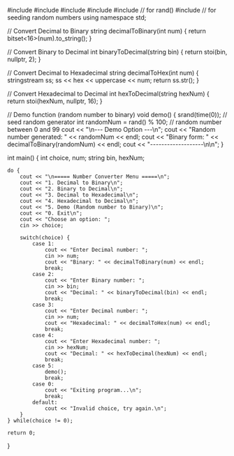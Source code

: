 #include <iostream>
#include <bitset>
#include <string>
#include <sstream>
#include <cstdlib>   // for rand()
#include <ctime>     // for seeding random numbers
using namespace std;

// Convert Decimal to Binary
string decimalToBinary(int num) {
    return bitset<16>(num).to_string();
}

// Convert Binary to Decimal
int binaryToDecimal(string bin) {
    return stoi(bin, nullptr, 2);
}

// Convert Decimal to Hexadecimal
string decimalToHex(int num) {
    stringstream ss;
    ss << hex << uppercase << num;
    return ss.str();
}

// Convert Hexadecimal to Decimal
int hexToDecimal(string hexNum) {
    return stoi(hexNum, nullptr, 16);
}

// Demo function (random number to binary)
void demo() {
    srand(time(0)); // seed random generator
    int randomNum = rand() % 100; // random number between 0 and 99
    cout << "\n--- Demo Option ---\n";
    cout << "Random number generated: " << randomNum << endl;
    cout << "Binary form: " << decimalToBinary(randomNum) << endl;
    cout << "-------------------\n\n";
}

int main() {
    int choice, num;
    string bin, hexNum;

    do {
        cout << "\n===== Number Converter Menu =====\n";
        cout << "1. Decimal to Binary\n";
        cout << "2. Binary to Decimal\n";
        cout << "3. Decimal to Hexadecimal\n";
        cout << "4. Hexadecimal to Decimal\n";
        cout << "5. Demo (Random number to Binary)\n";
        cout << "0. Exit\n";
        cout << "Choose an option: ";
        cin >> choice;

        switch(choice) {
            case 1:
                cout << "Enter Decimal number: ";
                cin >> num;
                cout << "Binary: " << decimalToBinary(num) << endl;
                break;
            case 2:
                cout << "Enter Binary number: ";
                cin >> bin;
                cout << "Decimal: " << binaryToDecimal(bin) << endl;
                break;
            case 3:
                cout << "Enter Decimal number: ";
                cin >> num;
                cout << "Hexadecimal: " << decimalToHex(num) << endl;
                break;
            case 4:
                cout << "Enter Hexadecimal number: ";
                cin >> hexNum;
                cout << "Decimal: " << hexToDecimal(hexNum) << endl;
                break;
            case 5:
                demo();
                break;
            case 0:
                cout << "Exiting program...\n";
                break;
            default:
                cout << "Invalid choice, try again.\n";
        }
    } while(choice != 0);

    return 0;
}
